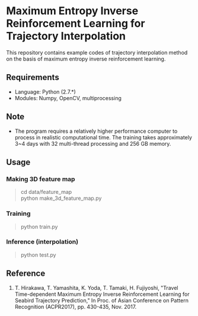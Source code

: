 # Maximum Entropy Inverse Reinforcement Learning for Trajectory Interpolation


This repository contains example codes of trajectory interpolation method on the basis of maximum entropy inverse reinforcement learning.



## Requirements
- Language: Python (2.7.\*)
- Modules: Numpy, OpenCV, multiprocessing


## Note
- The program requires a relatively higher performance computer to process in realistic computational time. The training takes approximately 3~4 days with 32 multi-thread processing and 256 GB memory.


## Usage
### Making 3D feature map
> cd data/feature_map \
> python make_3d_feature_map.py 


### Training
> python train.py


### Inference (interpolation)
> python test.py



## Reference
1. T. Hirakawa, T. Yamashita, K. Yoda, T. Tamaki, H. Fujiyoshi, "Travel Time-dependent Maximum Entropy Inverse Reinforcement Learning for Seabird Trajectory Prediction," In Proc. of Asian Conference on Pattern Recognition (ACPR2017), pp. 430-435, Nov. 2017.

